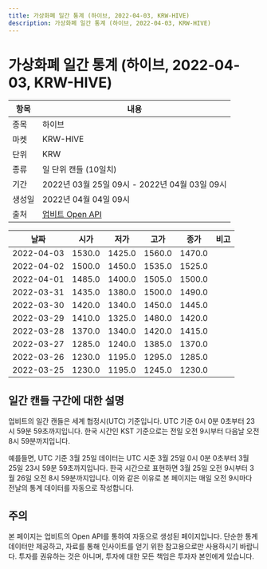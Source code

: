 ```yaml
---
title: 가상화폐 일간 통계 (하이브, 2022-04-03, KRW-HIVE)
description: 가상화폐 일간 통계 (하이브, 2022-04-03, KRW-HIVE)
---
```



가상화폐 일간 통계 (하이브, 2022-04-03, KRW-HIVE)
===

|항목|내용|
|--|--|
|종목|하이브|
|마켓|KRW-HIVE|
|단위|KRW|
|종류|일 단위 캔들 (10일치)|
|기간|2022년 03월 25일 09시 - 2022년 04월 03일 09시|
|생성일|2022년 04월 04일 09시|
|출처|[업비트 Open API](https://docs.upbit.com)|


|날짜|시가|저가|고가|종가|비고|
|--|--|--|--|--|--|
|2022-04-03|1530.0|1425.0|1560.0|1470.0|    |
|2022-04-02|1500.0|1450.0|1535.0|1525.0|    |
|2022-04-01|1485.0|1400.0|1505.0|1500.0|    |
|2022-03-31|1435.0|1380.0|1500.0|1490.0|    |
|2022-03-30|1420.0|1340.0|1450.0|1445.0|    |
|2022-03-29|1410.0|1325.0|1480.0|1420.0|    |
|2022-03-28|1370.0|1340.0|1420.0|1415.0|    |
|2022-03-27|1285.0|1240.0|1385.0|1370.0|    |
|2022-03-26|1230.0|1195.0|1295.0|1285.0|    |
|2022-03-25|1230.0|1195.0|1245.0|1230.0|    |


일간 캔들 구간에 대한 설명
---


업비트의 일간 캔들은 세계 협정시(UTC) 기준입니다. 
UTC 기준 0시 0분 0초부터 23시 59분 59초까지입니다. 
한국 시간인 KST 기준으로는 전일 오전 9시부터 다음날 오전 8시 59분까지입니다. 


예를들면, UTC 기준 3월 25일 데이터는 UTC 시준 3월 25일 0시 0분 0초부터 3월 25일 23시 59분 59초까지입니다. 
한국 시간으로 표현하면 3월 25일 오전 9시부터 3월 26일 오전 8시 59분까지입니다. 
이와 같은 이유로 본 페이지는 매일 오전 9시마다 전날의 통계 데이터를 자동으로 작성합니다. 


주의
---


본 페이지는 업비트의 Open API를 통하여 자동으로 생성된 페이지입니다. 
단순한 통계 데이터만 제공하고, 자료를 통해 인사이트를 얻기 위한 참고용으로만 사용하시기 바랍니다. 
투자를 권유하는 것은 아니며, 투자에 대한 모든 책임은 투자자 본인에게 있습니다. 
